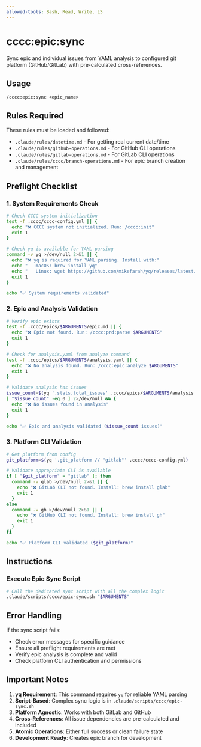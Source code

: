 ```yaml
---
allowed-tools: Bash, Read, Write, LS
---
```


# cccc:epic:sync

Sync epic and individual issues from YAML analysis to configured git platform (GitHub/GitLab) with pre-calculated cross-references.

## Usage
```
/cccc:epic:sync <epic_name>
```

## Rules Required

These rules must be loaded and followed:
- `.claude/rules/datetime.md` - For getting real current date/time
- `.claude/rules/github-operations.md` - For GitHub CLI operations
- `.claude/rules/gitlab-operations.md` - For GitLab CLI operations
- `.claude/rules/cccc/branch-operations.md` - For epic branch creation and management

## Preflight Checklist

### 1. System Requirements Check
```bash
# Check CCCC system initialization
test -f .cccc/cccc-config.yml || {
  echo "❌ CCCC system not initialized. Run: /cccc:init"
  exit 1
}

# Check yq is available for YAML parsing
command -v yq >/dev/null 2>&1 || {
  echo "❌ yq is required for YAML parsing. Install with:"
  echo "   macOS: brew install yq"
  echo "   Linux: wget https://github.com/mikefarah/yq/releases/latest/download/yq_linux_amd64 -O /usr/bin/yq"
  exit 1
}

echo "✅ System requirements validated"
```

### 2. Epic and Analysis Validation
```bash
# Verify epic exists
test -f .cccc/epics/$ARGUMENTS/epic.md || {
  echo "❌ Epic not found. Run: /cccc:prd:parse $ARGUMENTS"
  exit 1
}

# Check for analysis.yaml from analyze command
test -f .cccc/epics/$ARGUMENTS/analysis.yaml || {
  echo "❌ No analysis found. Run: /cccc:epic:analyze $ARGUMENTS"
  exit 1
}

# Validate analysis has issues
issue_count=$(yq '.stats.total_issues' .cccc/epics/$ARGUMENTS/analysis.yaml)
[ "$issue_count" -eq 0 ] 2>/dev/null && {
  echo "❌ No issues found in analysis"
  exit 1
}

echo "✅ Epic and analysis validated ($issue_count issues)"
```

### 3. Platform CLI Validation
```bash
# Get platform from config
git_platform=$(yq '.git_platform // "gitlab"' .cccc/cccc-config.yml)

# Validate appropriate CLI is available
if [ "$git_platform" = "gitlab" ]; then
  command -v glab >/dev/null 2>&1 || {
    echo "❌ GitLab CLI not found. Install: brew install glab"
    exit 1
  }
else
  command -v gh >/dev/null 2>&1 || {
    echo "❌ GitHub CLI not found. Install: brew install gh"
    exit 1
  }
fi

echo "✅ Platform CLI validated ($git_platform)"
```

## Instructions

### Execute Epic Sync Script
```bash
# Call the dedicated sync script with all the complex logic
.claude/scripts/cccc/epic-sync.sh "$ARGUMENTS"
```

## Error Handling

If the sync script fails:
- Check error messages for specific guidance
- Ensure all preflight requirements are met
- Verify epic analysis is complete and valid
- Check platform CLI authentication and permissions

## Important Notes

1. **yq Requirement**: This command requires `yq` for reliable YAML parsing
2. **Script-Based**: Complex sync logic is in `.claude/scripts/cccc/epic-sync.sh`
3. **Platform Agnostic**: Works with both GitLab and GitHub
4. **Cross-References**: All issue dependencies are pre-calculated and included
5. **Atomic Operations**: Either full success or clean failure state
6. **Development Ready**: Creates epic branch for development